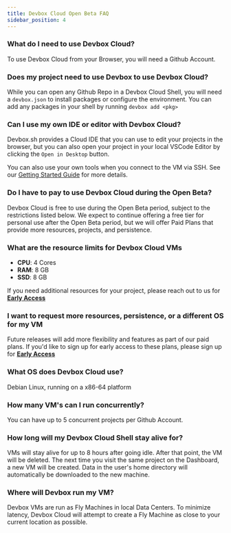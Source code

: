 ```yaml
---
title: Devbox Cloud Open Beta FAQ
sidebar_position: 4
---
```


### What do I need to use Devbox Cloud?

To use Devbox Cloud from your Browser, you will need a Github Account.

### Does my project need to use Devbox to use Devbox Cloud?

While you can open any Github Repo in a Devbox Cloud Shell, you will need a `devbox.json` to install packages or configure the environment. You can add any packages in your shell by running `devbox add <pkg>`

### Can I use my own IDE or editor with Devbox Cloud?

Devbox.sh provides a Cloud IDE that you can use to edit your projects in the browser, but you can also open your project in your local VSCode Editor by clicking the `Open in Desktop` button.

You can also use your own tools when you connect to the VM via SSH. See our [Getting Started Guide](index.mdx) for more details.

### Do I have to pay to use Devbox Cloud during the Open Beta?

Devbox Cloud is free to use during the Open Beta period, subject to the restrictions listed below. We expect to continue offering a free tier for personal use after the Open Beta period, but we will offer Paid Plans that provide more resources, projects, and persistence.

### What are the resource limits for Devbox Cloud VMs

* **CPU**: 4 Cores
* **RAM**: 8 GB
* **SSD**: 8 GB

If you need additional resources for your project, please reach out to us for **[Early Access](https://jetpack-io.typeform.com/devbox-cloud)**

### I want to request more resources, persistence, or a different OS for my VM

Future releases will add more flexibility and features as part of our paid plans. If you'd like to sign up for early access to these plans, please sign up for **[Early Access](https://jetpack-io.typeform.com/devbox-cloud)**

### What OS does Devbox Cloud use?

Debian Linux, running on a x86-64 platform

### How many VM's can I run concurrently?

You can have up to 5 concurrent projects per Github Account.

### How long will my Devbox Cloud Shell stay alive for?

VMs will stay alive for up to 8 hours after going idle. After that point, the VM will be deleted. The next time you visit the same project on the Dashboard, a new VM will be created. Data in the user's home directory will automatically be downloaded to the new machine.

### Where will Devbox run my VM?

Devbox VMs are run as Fly Machines in local Data Centers. To minimize latency, Devbox Cloud will attempt to create a Fly Machine as close to your current location as possible.


